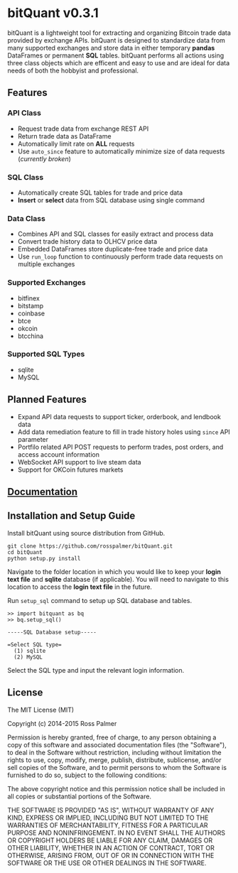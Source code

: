 # bitQuant v0.3.1

bitQuant is a lightweight tool for extracting and organizing Bitcoin trade data provided by exchange APIs. bitQuant is designed to standardize data from many supported exchanges and store data in either temporary **pandas** DataFrames or permanent **SQL** tables. bitQuant performs all actions using three class objects which are efficent and easy to use and are ideal for data needs of both the hobbyist and professional.

## Features

### API Class
- Request trade data from exchange REST API
- Return trade data as DataFrame
- Automatically limit rate on **ALL** requests
- Use `auto_since` feature to automatically minimize size of data requests (_currently broken_)

### SQL Class
- Automatically create SQL tables for trade and price data
- **Insert** or **select** data from SQL database using single command

### Data Class
- Combines API and SQL classes for easily extract and process data
- Convert trade history data to OLHCV price data
- Embedded DataFrames store duplicate-free trade and price data
- Use `run_loop` function to continuously perform trade data requests on multiple exchanges

### Supported Exchanges

- bitfinex
- bitstamp
- coinbase
- btce
- okcoin
- btcchina

### Supported SQL Types
- sqlite
- MySQL

## Planned Features
- Expand API data requests to support ticker, orderbook, and lendbook data
- Add data remediation feature to fill in trade history holes using `since` API parameter
- Portfilo related API POST requests to perform trades, post orders, and access account information
- WebSocket API support to live steam data
- Support for OKCoin futures markets

## [Documentation](https://github.com/rosspalmer/bitQuant/wiki)

## Installation and Setup Guide

Install bitQuant using source distribution from GitHub.

    git clone https://github.com/rosspalmer/bitQuant.git
    cd bitQuant
    python setup.py install

Navigate to the folder location in which you would like to keep your **login text file** and **sqlite** database (if applicable). You will need to navigate to this location to access the **login text file** in the future.

Run `setup_sql` command to setup up SQL database and tables.

    >> import bitquant as bq
    >> bq.setup_sql()

    -----SQL Database setup-----

    =Select SQL type=
      (1) sqlite
      (2) MySQL

Select the SQL type and input the relevant login information.

## License

The MIT License (MIT)

Copyright (c) 2014-2015 Ross Palmer

Permission is hereby granted, free of charge, to any person obtaining a copy
of this software and associated documentation files (the "Software"), to deal
in the Software without restriction, including without limitation the rights
to use, copy, modify, merge, publish, distribute, sublicense, and/or sell
copies of the Software, and to permit persons to whom the Software is
furnished to do so, subject to the following conditions:

The above copyright notice and this permission notice shall be included in all
copies or substantial portions of the Software.

THE SOFTWARE IS PROVIDED "AS IS", WITHOUT WARRANTY OF ANY KIND, EXPRESS OR
IMPLIED, INCLUDING BUT NOT LIMITED TO THE WARRANTIES OF MERCHANTABILITY,
FITNESS FOR A PARTICULAR PURPOSE AND NONINFRINGEMENT. IN NO EVENT SHALL THE
AUTHORS OR COPYRIGHT HOLDERS BE LIABLE FOR ANY CLAIM, DAMAGES OR OTHER
LIABILITY, WHETHER IN AN ACTION OF CONTRACT, TORT OR OTHERWISE, ARISING FROM,
OUT OF OR IN CONNECTION WITH THE SOFTWARE OR THE USE OR OTHER DEALINGS IN THE
SOFTWARE.
